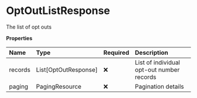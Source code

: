 # OptOutListResponse

The list of opt outs

**Properties**

| Name    | Type                 | Required | Description                               |
| :------ | :------------------- | :------- | :---------------------------------------- |
| records | List[OptOutResponse] | ❌       | List of individual opt-out number records |
| paging  | PagingResource       | ❌       | Pagination details                        |

<!-- This file was generated by liblab | https://liblab.com/ -->
